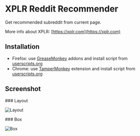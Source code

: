 # XPLR Reddit Recommender

Get recommended subreddit from current page.

More info about XPLR: [https://xplr.com](https://xplr.com)

## Installation

* Firefox: use [GreaseMonkey](https://addons.mozilla.org/en-US/firefox/addon/greasemonkey/) addons and install script from [userscripts.org](http://userscripts.org/scripts/show/158975)
* Chrome: use [TamperMonkey](https://chrome.google.com/webstore/detail/tampermonkey/dhdgffkkebhmkfjojejmpbldmpobfkfo) extension and install script from [userscripts.org](http://userscripts.org/scripts/show/158975)

## Screenshot

### Layout

![Layout](https://raw.github.com/xplr/xplr_reddit_recommend/master/screenshots/xplr_recommender_layout.png)

### Box

![Box](https://raw.github.com/xplr/xplr_reddit_recommend/master/screenshots/xplr_recommender_box.png)
